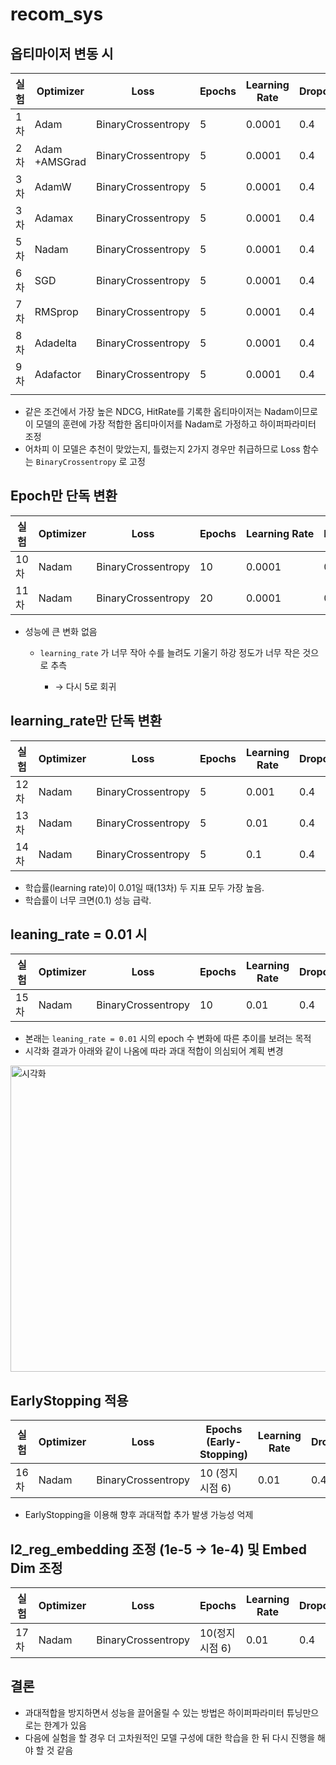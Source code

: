 # recom_sys
## 옵티마이저 변동 시

| 실험 | Optimizer     | Loss               | Epochs | Learning Rate | Dropout | Batch Size | Embed Dim | NDCG        | HitRate     |
| -- | ------------- | ------------------ | ------ | ------------- | ------- | ---------- | --------- | ----------- | ----------- |
| 1차 | Adam          | BinaryCrossentropy | 5      | 0.0001        | 0.4     | 2048       | 16        | 0.66172     | 0.63026     |
| 2차 | Adam +AMSGrad | BinaryCrossentropy | 5      | 0.0001        | 0.4     | 2048       | 16        | 0.66164     | 0.63027     |
| 3차 | AdamW         | BinaryCrossentropy | 5      | 0.0001        | 0.4     | 2048       | 16        | 0.66159     | 0.62996     |
| 3차 | Adamax        | BinaryCrossentropy | 5      | 0.0001        | 0.4     | 2048       | 16        | 0.64647     | 0.62153     |
| 5차 | Nadam         | BinaryCrossentropy | 5      | 0.0001        | 0.4     | 2048       | 16        | **0.66218** | **0.63056** |
| 6차 | SGD           | BinaryCrossentropy | 5      | 0.0001        | 0.4     | 2048       | 16        | 0.55241     | 0.56786     |
| 7차 | RMSprop       | BinaryCrossentropy | 5      | 0.0001        | 0.4     | 2048       | 16        | 0.54495     | 0.56434     |
| 8차 | Adadelta      | BinaryCrossentropy | 5      | 0.0001        | 0.4     | 2048       | 16        | 0.56492     | 0.5742      |
| 9차 | Adafactor     | BinaryCrossentropy | 5      | 0.0001        | 0.4     | 2048       | 16        | 0.58743     | 0.58552     |
|    |               |                    |        |               |         |            |           |             |             |

* 같은 조건에서 가장 높은 NDCG, HitRate를 기록한 옵티마이저는 Nadam이므로 이 모델의 훈련에 가장 적합한 옵티마이저를 Nadam로 가정하고 하이퍼파라미터 조정
* 어차피 이 모델은 추천이 맞았는지, 틀렸는지 2가지 경우만 취급하므로 Loss 함수는 `BinaryCrossentropy` 로 고정

## Epoch만 단독 변환

| 실험  | Optimizer | Loss               | Epochs | Learning Rate | Dropout | Batch Size | Embed Dim | NDCG    | HitRate |
| --- | --------- | ------------------ | ------ | ------------- | ------- | ---------- | --------- | ------- | ------- |
| 10차 | Nadam     | BinaryCrossentropy | 10     | 0.0001        | 0.4     | 2048       | 16        | 0.66151 | 0.63036 |
| 11차 | Nadam     | BinaryCrossentropy | 20     | 0.0001        | 0.4     | 2048       | 16        | 0.66167 | 0.63023 |

* 성능에 큰 변화 없음

  * `learning_rate` 가 너무 작아 수를 늘려도 기울기 하강 정도가 너무 작은 것으로 추측

    * → 다시 5로 회귀

## learning\_rate만 단독 변환

| 실험  | Optimizer | Loss               | Epochs | Learning Rate | Dropout | Batch Size | Embed Dim | nDCG        | Hit Rate    |
| --- | --------- | ------------------ | ------ | ------------- | ------- | ---------- | --------- | ----------- | ----------- |
| 12차 | Nadam     | BinaryCrossentropy | 5      | 0.001         | 0.4     | 2 048      | 16        | **0.66255** | **0.63061** |
| 13차 | Nadam     | BinaryCrossentropy | 5      | 0.01          | 0.4     | 2 048      | 16        | **0.67102** | **0.63600** |
| 14차 | Nadam     | BinaryCrossentropy | 5      | 0.1           | 0.4     | 2 048      | 16        | **0.55717** | **0.57051** |

* 학습률(learning rate)이 0.01일 때(13차) 두 지표 모두 가장 높음.
* 학습률이 너무 크면(0.1) 성능 급락.

## leaning\_rate = 0.01 시

| 실험  | Optimizer | Loss               | Epochs | Learning Rate | Dropout | Batch Size | Embed Dim | nDCG        | Hit Rate    |
| --- | --------- | ------------------ | ------ | ------------- | ------- | ---------- | --------- | ----------- | ----------- |
| 15차 | Nadam     | BinaryCrossentropy | 10     | 0.01          | 0.4     | 2 048      | 16        | **0.67087** | **0.63054** |

- 본래는 `leaning_rate = 0.01` 시의 epoch 수 변화에 따른 추이를 보려는 목적
- 시각화 결과가 아래와 같이 나옴에 따라 과대 적합이 의심되어 계획 변경

<img width="790" height="490" alt="시각화" src="https://github.com/user-attachments/assets/50c22b8c-8104-4011-ae32-97ca3f1beae2" />

## EarlyStopping 적용

| 실험 | Optimizer | Loss | Epochs (Early-Stopping) | Learning Rate | Dropout | Batch Size | Embed Dim | nDCG | Hit Rate |
| --- | --- | --- | --- | --- | --- | --- | --- | --- | --- |
| 16차 | Nadam | BinaryCrossentropy | 10 (정지 시점 6) | 0.01 | 0.4 | 2 048 | 16 | **0.67101** | **0.63615** |
- EarlyStopping을 이용해 향후 과대적합 추가 발생 가능성 억제

## l2_reg_embedding 조정 (1e-5 → 1e-4) 및 Embed Dim 조정

| 실험 | Optimizer | Loss | Epochs | Learning Rate | Dropout | Batch Size | Embed Dim | nDCG | Hit Rate |
| --- | --- | --- | --- | --- | --- | --- | --- | --- | --- |
| 17차 | Nadam | BinaryCrossentropy | 10(정지 시점 6) | 0.01 | 0.4 | 2 048 | 32 | **0.67089** | **0.63522** |

## 결론

- 과대적합을 방지하면서 성능을 끌어올릴 수 있는 방법은 하이퍼파라미터 튜닝만으로는 한계가 있음
- 다음에 실험을 할 경우 더 고차원적인 모델 구성에 대한 학습을 한 뒤 다시 진행을 해야 할 것 같음
